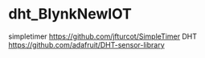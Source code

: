 # dht_BlynkNewIOT



simpletimer   https://github.com/jfturcot/SimpleTimer
DHT           https://github.com/adafruit/DHT-sensor-library
